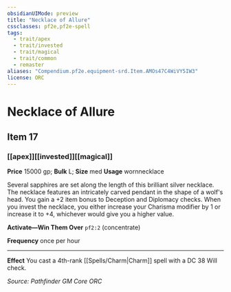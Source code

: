 ```yaml
---
obsidianUIMode: preview
title: "Necklace of Allure"
cssclasses: pf2e,pf2e-spell
tags:
  - trait/apex
  - trait/invested
  - trait/magical
  - trait/common
  - remaster
aliases: "Compendium.pf2e.equipment-srd.Item.AMOs47C4WiVY5IW3"
license: ORC
---
```

# Necklace of Allure
## Item 17
### [[apex]][[invested]][[magical]]


**Price** 15000 gp; 
**Bulk** L; **Size** med
**Usage** wornnecklace

Several sapphires are set along the length of this brilliant silver necklace. The necklace features an intricately carved pendant in the shape of a wolf's head. You gain a +2 item bonus to Deception and Diplomacy checks. When you invest the necklace, you either increase your Charisma modifier by 1 or increase it to +4, whichever would give you a higher value.

**Activate—Win Them Over** `pf2:2` (concentrate)

**Frequency** once per hour

* * *

**Effect** You cast a 4th-rank [[Spells/Charm|Charm]] spell with a DC 38 Will check.

*Source: Pathfinder GM Core*
*ORC*